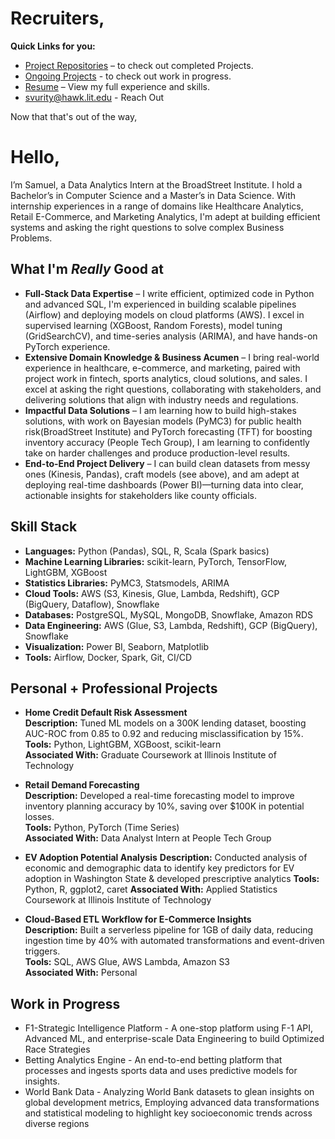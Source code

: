 # Recruiters,

**Quick Links for you:**  
- [Project Repositories](https://github.com/orgs/vuritysamuel/repositories) – to check out completed Projects.
- [Ongoing Projects](https://github.com/orgs/vuritysamuel/projects?query=is%3Aopen) - to check out work in progress. 
- [Resume](https://www.dropbox.com/scl/fi/0p3s6c1xz5xtq5us8ekus/Resume_Samuel-Vijay-Srinivas-Vurity.pdf?rlkey=oeobm85d1291zw62ah0kjhwgu&st=jx95y1si&dl=0) – View my full experience and skills.  
- svurity@hawk.lit.edu - Reach Out

Now that that's out of the way, 
# Hello,
I’m Samuel, a Data Analytics Intern at the BroadStreet Institute. I hold a Bachelor’s in Computer Science and a Master’s in Data Science. With internship experiences in a range of domains like Healthcare Analytics, Retail E-Commerce, and Marketing Analytics, I'm adept at building efficient systems and asking the right questions to solve complex Business Problems.

## What I'm *Really* Good at
- **Full-Stack Data Expertise** – I write efficient, optimized code in Python and advanced SQL, I'm experienced in building scalable pipelines (Airflow) and deploying models on cloud platforms (AWS). I excel in supervised learning (XGBoost, Random Forests), model tuning (GridSearchCV), and time-series analysis (ARIMA), and have hands-on PyTorch experience. 
- **Extensive Domain Knowledge & Business Acumen** – I bring real-world experience in healthcare, e-commerce, and marketing, paired with project work in fintech, sports analytics, cloud solutions, and sales. I excel at asking the right questions, collaborating with stakeholders, and delivering solutions that align with industry needs and regulations.
- **Impactful Data Solutions** – I am learning how to build high-stakes solutions, with work on Bayesian models (PyMC3) for public health risk(BroadStreet Institute) and PyTorch forecasting (TFT) for boosting inventory accuracy (People Tech Group), I am learning to confidently take on harder challenges and produce production-level results.
- **End-to-End Project Delivery** – I can build clean datasets from messy ones (Kinesis, Pandas), craft models (see above), and am adept at deploying real-time dashboards (Power BI)—turning data into clear, actionable insights for stakeholders like county officials.

## Skill Stack
- **Languages:** Python (Pandas), SQL, R, Scala (Spark basics)
- **Machine Learning Libraries:** scikit-learn, PyTorch, TensorFlow, LightGBM, XGBoost
- **Statistics Libraries:** PyMC3, Statsmodels, ARIMA
- **Cloud Tools:** AWS (S3, Kinesis, Glue, Lambda, Redshift), GCP (BigQuery, Dataflow), Snowflake
- **Databases:** PostgreSQL, MySQL, MongoDB, Snowflake, Amazon RDS
- **Data Engineering:** AWS (Glue, S3, Lambda, Redshift), GCP (BigQuery), Snowflake  
- **Visualization:** Power BI, Seaborn, Matplotlib
- **Tools:** Airflow, Docker, Spark, Git, CI/CD

## Personal + Professional Projects

- **Home Credit Default Risk Assessment**  
  **Description:** Tuned ML models on a 300K lending dataset, boosting AUC-ROC from 0.85 to 0.92 and reducing misclassification by 15%.  
  **Tools:** Python, LightGBM, XGBoost, scikit-learn  
  **Associated With:** Graduate Coursework at Illinois Institute of Technology   

- **Retail Demand Forecasting**  
  **Description:** Developed a real-time forecasting model to improve inventory planning accuracy by 10%, saving over $100K in potential losses.  
  **Tools:** Python, PyTorch (Time Series)  
  **Associated With:** Data Analyst Intern at People Tech Group

- **EV Adoption Potential Analysis**
  **Description:** Conducted analysis of economic and demographic data to identify key predictors for EV adoption in Washington State & developed prescriptive analytics
  **Tools:** Python, R, ggplot2, caret
  **Associated With:** Applied Statistics Coursework at Illinois Institute of Technology

- **Cloud-Based ETL Workflow for E-Commerce Insights**  
  **Description:** Built a serverless pipeline for 1GB of daily data, reducing ingestion time by 40% with automated transformations and event-driven triggers.  
  **Tools:** SQL, AWS Glue, AWS Lambda, Amazon S3  
  **Associated With:** Personal
    

## Work in Progress
- F1-Strategic Intelligence Platform - A one-stop platform using F-1 API, Advanced ML, and enterprise-scale Data Engineering to build Optimized Race Strategies
- Betting Analytics Engine - An end-to-end betting platform that processes and ingests sports data and uses predictive models for insights.
- World Bank Data - Analyzing World Bank datasets to glean insights on global development metrics, Employing advanced data transformations and statistical modeling to highlight key socioeconomic trends across diverse regions

## 

